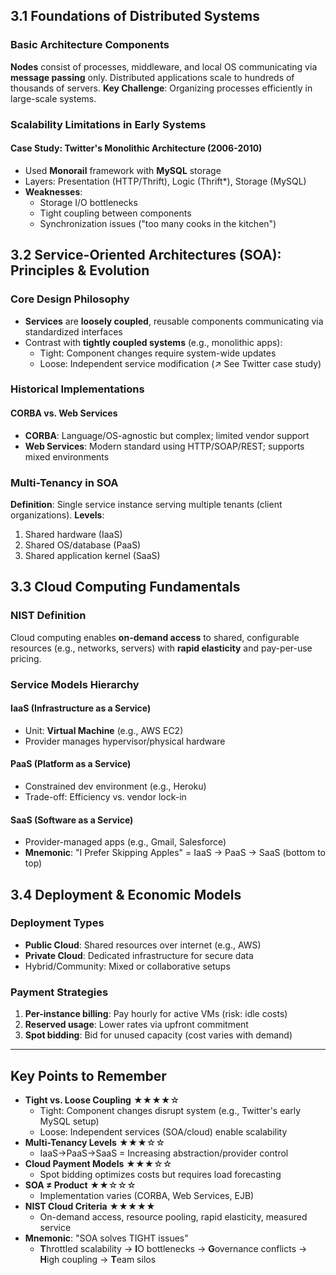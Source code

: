 ## 3.1 Foundations of Distributed Systems

### Basic Architecture Components

**Nodes** consist of processes, middleware, and local OS communicating via **message passing** only. Distributed applications scale to hundreds of thousands of servers.
**Key Challenge**: Organizing processes efficiently in large-scale systems.

### Scalability Limitations in Early Systems

#### Case Study: Twitter's Monolithic Architecture (2006-2010)

- Used **Monorail** framework with **MySQL** storage
- Layers: Presentation (HTTP/Thrift), Logic (Thrift\*), Storage (MySQL)
- **Weaknesses**:
  - Storage I/O bottlenecks
  - Tight coupling between components
  - Synchronization issues ("too many cooks in the kitchen")

## 3.2 Service-Oriented Architectures (SOA): Principles & Evolution

### Core Design Philosophy

- **Services** are **loosely coupled**, reusable components communicating via standardized interfaces
- Contrast with **tightly coupled systems** (e.g., monolithic apps):
  - Tight: Component changes require system-wide updates
  - Loose: Independent service modification (↗ See Twitter case study)

### Historical Implementations

#### CORBA vs. Web Services

- **CORBA**: Language/OS-agnostic but complex; limited vendor support
- **Web Services**: Modern standard using HTTP/SOAP/REST; supports mixed environments

### Multi-Tenancy in SOA

**Definition**: Single service instance serving multiple tenants (client organizations).
**Levels**:

1. Shared hardware (IaaS)
2. Shared OS/database (PaaS)
3. Shared application kernel (SaaS)

## 3.3 Cloud Computing Fundamentals

### NIST Definition

Cloud computing enables **on-demand access** to shared, configurable resources (e.g., networks, servers) with **rapid elasticity** and pay-per-use pricing.

### Service Models Hierarchy

#### IaaS (Infrastructure as a Service)

- Unit: **Virtual Machine** (e.g., AWS EC2)
- Provider manages hypervisor/physical hardware

#### PaaS (Platform as a Service)

- Constrained dev environment (e.g., Heroku)
- Trade-off: Efficiency vs. vendor lock-in

#### SaaS (Software as a Service)

- Provider-managed apps (e.g., Gmail, Salesforce)
- **Mnemonic**: "I Prefer Skipping Apples" = IaaS → PaaS → SaaS (bottom to top)

## 3.4 Deployment & Economic Models

### Deployment Types

- **Public Cloud**: Shared resources over internet (e.g., AWS)
- **Private Cloud**: Dedicated infrastructure for secure data
- Hybrid/Community: Mixed or collaborative setups

### Payment Strategies

1. **Per-instance billing**: Pay hourly for active VMs (risk: idle costs)
2. **Reserved usage**: Lower rates via upfront commitment
3. **Spot bidding**: Bid for unused capacity (cost varies with demand)

---

## Key Points to Remember

- **Tight vs. Loose Coupling** ★★★★☆
  - Tight: Component changes disrupt system (e.g., Twitter's early MySQL setup)
  - Loose: Independent services (SOA/cloud) enable scalability
- **Multi-Tenancy Levels** ★★★☆☆
  - IaaS→PaaS→SaaS = Increasing abstraction/provider control
- **Cloud Payment Models** ★★★☆☆
  - Spot bidding optimizes costs but requires load forecasting
- **SOA ≠ Product** ★★☆☆☆
  - Implementation varies (CORBA, Web Services, EJB)
- **NIST Cloud Criteria** ★★★★★
  - On-demand access, resource pooling, rapid elasticity, measured service
- **Mnemonic**: "SOA solves TIGHT issues"
  - **T**hrottled scalability → **I**O bottlenecks → **G**overnance conflicts → **H**igh coupling → **T**eam silos
